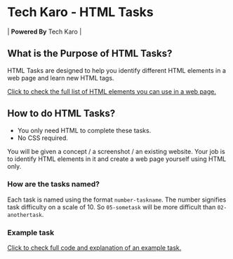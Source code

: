 # Tech Karo - HTML Tasks

| **Powered By** Tech Karo  |

## What is the Purpose of HTML Tasks?
HTML Tasks are designed to help you identify different HTML elements in a web page and learn new HTML tags.

[Click to check the full list of HTML elements you can use in a web page.](https://developer.mozilla.org/en-US/docs/Web/HTML/Element)

## How to do HTML Tasks?
* You only need HTML to complete these tasks.
* No CSS required.

You will be given a concept / a screenshot / an existing website. Your job is to identify HTML elements in it and create a web page yourself using HTML only.

### How are the tasks named?
Each task is named using the format `number-taskname`. The number signifies task difficulty on a scale of 10. So `05-sometask` will be more difficult than `02-anothertask`.

### Example task

[Click to check full code and explanation of an example task.](example-task/)

